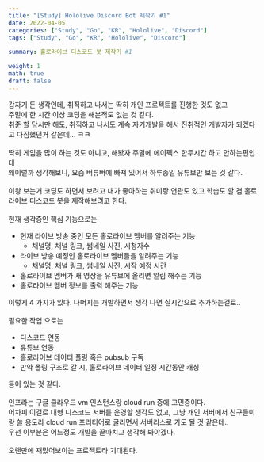 ```yaml
---  
title: "[Study] Hololive Discord Bot 제작기 #1"  
date: 2022-04-05
categories: ["Study", "Go", "KR", "Hololive", "Discord"]  
tags: ["Study", "Go", "KR", "Hololive", "Discord"]

summary: 홀로라이브 디스코드 봇 제작기 #1

weight: 1
math: true
draft: false
---  
```


갑자기 든 생각인데, 취직하고 나서는 딱히 개인 프로젝트를 진행한 것도 없고 <br>
주말에 한 시간 이상 코딩을 해본적도 없는 것 같다.<br>
취준 할 당시만 해도, 취직하고 나서도 계속 자기개발을 해서 진취적인 개발자가 되겠다고 다짐했던거 같은데... ㅋㅋ<br>
<br>
딱히 게임을 많이 하는 것도 아니고, 해봤자 주말에 에이펙스 한두시간 하고 안하는편인데<br>
왜이럴까 생각해보니, 요즘 버튜버에 빠져 있어서 하루종일 유튜브만 보는 것 같다.<br>
<br>
이왕 보는거 코딩도 하면서 보려고 내가 좋아하는 취미랑 연관도 있고 학습도 할 겸 홀로라이브 디스코드 봇을 제작해보려고 한다.<br>
<br>
현재 생각중인 핵심 기능으로는
- 현재 라이브 방송 중인 모든 홀로라이브 멤버를 알려주는 기능
  - 채널명, 채널 링크, 썸네일 사진, 시청자수
- 라이브 방송 예정인 홀로라이브 멤버들을 알려주는 기능
  - 채널명, 채널 링크, 썸네일 사진, 시작 예정 시간
- 홀로라이브 멤버가 새 영상을 유튜브에 올리면 알림 해주는 기능
- 홀로라이브 멤버 정보를 출력 해주는 기능

이렇게 4 가지가 있다. 나머지는 개발하면서 생각 나면 실시간으로 추가하는걸로..
<br>
<br>
필요한 작업 으로는
- 디스코드 연동
- 유튜브 연동
- 홀로라이브 데이터 폴링 혹은 pubsub 구독
- 만약 폴링 구조로 갈 시, 홀로라이브 데이터 일정 시간동안 캐싱

등이 있는 것 같다.
<br>
<br>
인프라는 구글 클라우드 vm 인스턴스랑 cloud run 중에 고민중이다.<br>
어차피 이걸로 대형 디스코드 서버를 운영할 생각도 없고, 그냥 개인 서버에서 친구들이랑 쓸 용도라 cloud run 프리티어로 굴리면서 서버리스로 가도 될 것 같은데..<br>
우선 이부분은 어느정도 개발을 끝마치고 생각해 봐야겠다.<br>
<br>
오랜만에 재밌어보이는 프로젝트라 기대된다.
